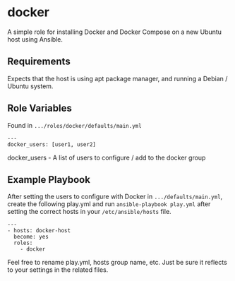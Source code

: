 docker
=========

A simple role for installing Docker and Docker Compose on a new Ubuntu host using Ansible. 

Requirements
------------

Expects that the host is using apt package manager, and running a Debian / Ubuntu system. 

Role Variables
--------------

Found in `.../roles/docker/defaults/main.yml`
```
---
docker_users: [user1, user2]
```

docker_users - A list of users to configure / add to the docker group

Example Playbook
----------------

After setting the users to configure with Docker in `.../defaults/main.yml`, create the following play.yml and run `ansible-playbook play.yml` after setting the correct hosts in your `/etc/ansible/hosts` file.

```
---
- hosts: docker-host
  become: yes
  roles:
    - docker
```

Feel free to rename play.yml, hosts group name, etc. Just be sure it reflects to your settings in the related files.

